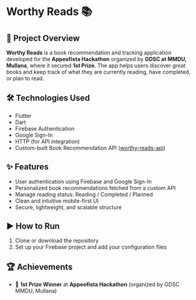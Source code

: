 # Worthy Reads 📚

## 📖 Project Overview  
**Worthy Reads** is a book recommendation and tracking application developed for the **Appeofista Hackathon** organized by **GDSC at MMDU, Mullana**, where it secured **1st Prize**. The app helps users discover great books and keep track of what they are currently reading, have completed, or plan to read.

## 🛠️ Technologies Used  
- Flutter  
- Dart  
- Firebase Authentication  
- Google Sign-In  
- HTTP (for API integration)  
- Custom-built Book Recommendation API ([worthy-reads-api](#))

## ✨ Features  
- User authentication using Firebase and Google Sign-In  
- Personalized book recommendations fetched from a custom API  
- Manage reading status: Reading / Completed / Planned  
- Clean and intuitive mobile-first UI  
- Secure, lightweight, and scalable structure  

## ▶️ How to Run  
1. Clone or download the repository  
2. Set up your Firebase project and add your configuration files  

## 🏆 Achievements  
- 🥇 **1st Prize Winner** at **Appeofista Hackathon** (organized by GDSC MMDU, Mullana)

